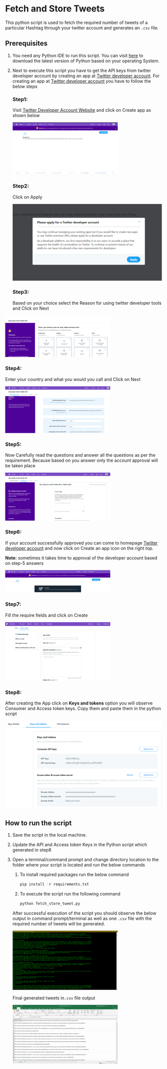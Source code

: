 # Fetch and Store Tweets
This python script is used to fetch the required number of tweets of a particular Hashtag through your twitter account and  generates an `.csv` file. 

## Prerequisites

1. You need any Python IDE to run this script. You can visit [here](https://www.python.org/downloads/) to download the latest version of Python based on your operating System.

2. Next to execute this script you have to get the API keys from twitter developer account by creating an app at [Twitter developer account](https://developer.twitter.com/apps). For creating an app at  [Twitter developer account](https://developer.twitter.com/apps) you have to follow the below steps

    ### Step1: 

    Visit [Twitter Developer Account Website](https://developer.twitter.com/apps) and click on Create app as shown below

    <img src="img/step-1.png" alt="step-1" style="zoom:33%;" />

    ### Step2:

    Click on Apply

    <img src="img/step-2.png" alt="step-2" style="zoom: 50%;" />

    ### Step3:

    Based on your choice select the Reason for using twitter developer tools and Click on Next

<img src="img/step-3.png" alt="step-3" style="zoom:33%;" />

### Step4:

Enter your country and what you would you call and Click on Next

<img src="img/step-4.png" alt="step-4" style="zoom:33%;" />

### Step5:

Now Carefully read the questions and answer all the questions as per the requirement. Because based on you answer only the account approval will be taken place

<img src="img/step-5.png" alt="step-5" style="zoom:33%;" />

### Step6:

If your account successfully approved you can come to homepage  [Twitter developer account](https://developer.twitter.com/apps) and now click on Create an app icon on the right top.

**Note:** sometimes it takes time to approval of the developer account based on step-5 answers

<img src="img/step-6.png" alt="step-6" style="zoom:33%;" />

### Step7:

Fill the require fields and click on Create

<img src="img/step-7.png" alt="step-7" style="zoom:33%;" />

### Step8:

After creating the App click on **Keys and tokens** option you will observe Consumer and Access token keys. Copy them and paste them in the python script

<img src="img/step-9.png" alt="step-8" style="zoom: 50%;" />

## How to run the script

1. Save the script in the local machine.

2. Update the API and Access token Keys in the Python script which generated in step8

3. Open a terminal/command prompt and change directory location to the folder where your script is located and run the below commands

    1. To install required packages run the below command

        ```python
        pip install -r requirements.txt
        ```

    2. To execute the script run the following command

        ```python
        python fetch_store_tweet.py 
        ```

    After successful execution of the script you should observe the below output in command prompt/terminal as well as one `.csv` file with the required number of tweets will be generated.

    <img src="img/output.png" alt="output" style="zoom: 33%;" />

    Final generated tweets in`.csv` file output

    <img src="img/output-2.png" alt="output2" style="zoom: 33%;" />
